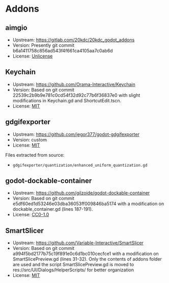 # Addons

## aimgio

- Upstream: https://gitlab.com/20kdc/20kdc_godot_addons
- Version: Presently git commit b6a1411758c856ad543f4f661ca4105aa7c0ab6d
- License: [Unlicense](https://gitlab.com/20kdc/20kdc_godot_addons/-/blob/b6a1411758c856ad543f4f661ca4105aa7c0ab6d/addons/aimg_io/COPYING.txt)

## Keychain

- Upstream: https://github.com/Orama-Interactive/Keychain
- Version: Based on git commit 22539c2b9b9e781c0cd54f32d92c77b6f36837e0 with slight modifications in Keychain.gd and ShortcutEdit.tscn.
- License: [MIT](https://github.com/Orama-Interactive/Keychain/blob/main/LICENSE)

## gdgifexporter

- Upstream: https://github.com/jegor377/godot-gdgifexporter
- Version: custom
- License: [MIT](https://github.com/jegor377/godot-gdgifexporter/blob/master/LICENSE)

Files extracted from source:
- `gdgifexporter/quantization/enhanced_uniform_quantization.gd`

## godot-dockable-container

- Upstream: https://github.com/gilzoide/godot-dockable-container
- Version: Based on git commit e5df60ed1d53246e03dba36053ff009846ba5174 with a modification on dockable_container.gd (lines 187-191).
- License: [CC0-1.0](https://github.com/gilzoide/godot-dockable-container/blob/main/LICENSE)

## SmartSlicer

- Upstream: https://github.com/Variable-Interactive/SmartSlicer
- Version: Based on git commit a994f5bd2177b75c19f891e0c6d1bc010cecfce1 with a modification on SmartSlicePreview.gd (lines 31-32). Only the contents of addons folder are used and the script SmartSlicePreview.gd is moved to res://src/UI/Dialogs/HelperScripts/ for better organization
- License: [MIT](https://github.com/Variable-Interactive/SmartSlicer/blob/main/LICENSE)


